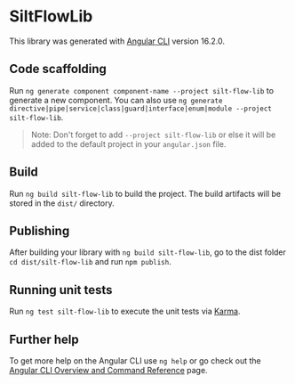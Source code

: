 # SiltFlowLib

This library was generated with [Angular CLI](https://github.com/angular/angular-cli) version 16.2.0.

## Code scaffolding

Run `ng generate component component-name --project silt-flow-lib` to generate a new component. You can also use `ng generate directive|pipe|service|class|guard|interface|enum|module --project silt-flow-lib`.
> Note: Don't forget to add `--project silt-flow-lib` or else it will be added to the default project in your `angular.json` file. 

## Build

Run `ng build silt-flow-lib` to build the project. The build artifacts will be stored in the `dist/` directory.

## Publishing

After building your library with `ng build silt-flow-lib`, go to the dist folder `cd dist/silt-flow-lib` and run `npm publish`.

## Running unit tests

Run `ng test silt-flow-lib` to execute the unit tests via [Karma](https://karma-runner.github.io).

## Further help

To get more help on the Angular CLI use `ng help` or go check out the [Angular CLI Overview and Command Reference](https://angular.io/cli) page.
